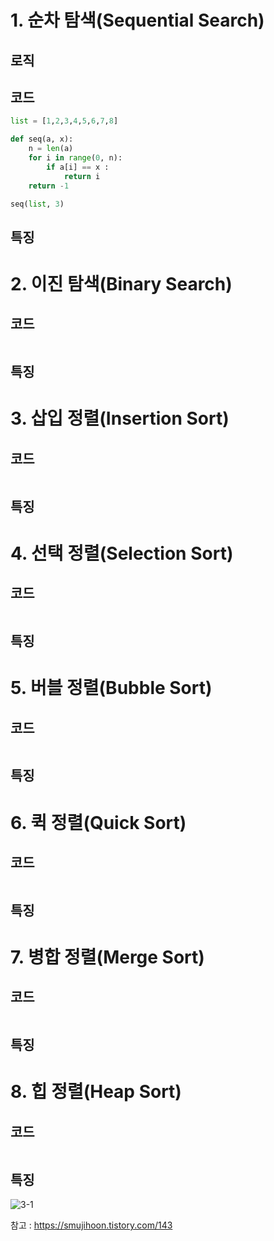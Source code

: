 # 1. 순차 탐색(Sequential Search)
## 로직
## 코드
~~~python
list = [1,2,3,4,5,6,7,8]

def seq(a, x):
    n = len(a)
    for i in range(0, n):
        if a[i] == x :
            return i
    return -1

seq(list, 3)
~~~
## 특징

# 2. 이진 탐색(Binary Search)
## 코드
~~~python
~~~
## 특징

# 3. 삽입 정렬(Insertion Sort)
## 코드
~~~python
~~~
## 특징

# 4. 선택 정렬(Selection Sort)
## 코드
~~~python
~~~
## 특징

# 5. 버블 정렬(Bubble Sort)
## 코드
~~~python
~~~
## 특징

# 6. 퀵 정렬(Quick Sort)
## 코드
~~~python
~~~
## 특징

# 7. 병합 정렬(Merge Sort)
## 코드
~~~python
~~~
## 특징

# 8. 힙 정렬(Heap Sort)
## 코드
~~~python
~~~
## 특징

![3-1](https://user-images.githubusercontent.com/48504392/70370145-01918180-1907-11ea-8ced-f745787868f8.png)  

참고 : https://smujihoon.tistory.com/143  
